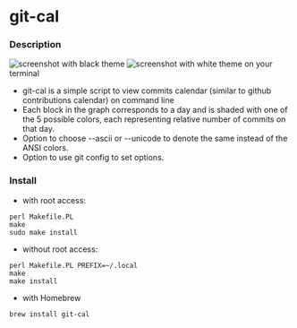 git-cal
=======

### Description
![screenshot with black theme](https://raw.github.com/k4rthik/git-cal/master/screenshots/img1.png)
![screenshot with white theme](https://raw.github.com/k4rthik/git-cal/master/screenshots/img2.png)
on your terminal

* git-cal is a simple script to view commits calendar (similar to github contributions calendar) on command line
* Each block in the graph corresponds to a day and is shaded with one
  of the 5 possible colors, each representing relative number of commits on that day.
* Option to choose --ascii or --unicode to denote the same instead of the ANSI colors.
* Option to use git config to set options.

### Install

- with root access:
```
perl Makefile.PL
make
sudo make install
```

- without root access:
```
perl Makefile.PL PREFIX=~/.local
make
make install
```

- with Homebrew
```
brew install git-cal
```

